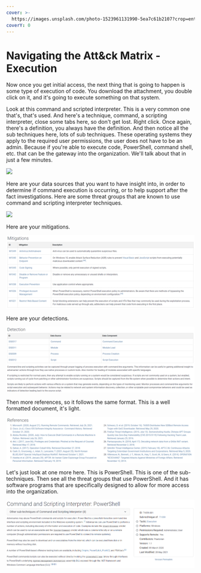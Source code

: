 ```yaml
---
cover: >-
  https://images.unsplash.com/photo-1523961131990-5ea7c61b2107?crop=entropy&cs=srgb&fm=jpg&ixid=MnwxOTcwMjR8MHwxfHNlYXJjaHw2fHx0ZWNofGVufDB8fHx8MTY0NjU5NDQzNA&ixlib=rb-1.2.1&q=85
coverY: 0
---
```


# Navigating the Att\&ck Matrix - Execution

Now once you get initial access, the next thing that is going to happen is some type of execution of code. You download the attachment, you double click on it, and it's going to execute something on that system.&#x20;

Look at this command and scripted interpreter. This is a very common one that's, that's used. And here's a technique, command, a scripting interpreter, close some tabs here, so don't get lost. Right click. Once again, there's a definition, you always have the definition. And then notice all the sub techniques here, lots of sub techniques. These operating systems they apply to the required user permissions, the user does not have to be an admin. Because if you're able to execute code, PowerShell, command shell, etc. that can be the gateway into the organization. We'll talk about that in just a few minutes.

![](../../.gitbook/assets/command\_and\_scripting.PNG)

&#x20;Here are your data sources that you want to have insight into, in order to determine if command execution is occurring, or to help support after the fact investigations. Here are some threat groups that are known to use command and scripting interpreter techniques.&#x20;

![](../../.gitbook/assets/procedure\_examples3.PNG)

Here are your mitigations.&#x20;

![](../../.gitbook/assets/mitagations3.PNG)

Here are your detections.&#x20;

![](../../.gitbook/assets/detection3.PNG)

Then more references, so it follows the same format. This is a well formatted document, it's light.&#x20;

![](../../.gitbook/assets/references3.PNG)

Let's just look at one more here. This is PowerShell. This is one of the sub-techniques. Then see all the threat groups that use PowerShell. And it has software programs that are specifically designed to allow for more access into the organization.&#x20;

![](../../.gitbook/assets/powershell.PNG)
